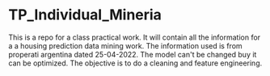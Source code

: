 # TP_Individual_Mineria
This is a repo for a class practical work. It will contain all the information for a a housing prediction data mining work.
The information used is from properati argentina dated 25-04-2022.
The model can't be changed buy it can be optimized.
The objective is to do a cleaning and feature engineering.

